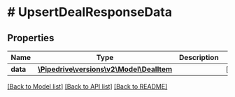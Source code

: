 # # UpsertDealResponseData

## Properties

Name | Type | Description | Notes
------------ | ------------- | ------------- | -------------
**data** | [**\Pipedrive\versions\v2\Model\DealItem**](.md) |  | [optional]

[[Back to Model list]](../../README.md#models) [[Back to API list]](../../README.md#endpoints) [[Back to README]](../../README.md)
